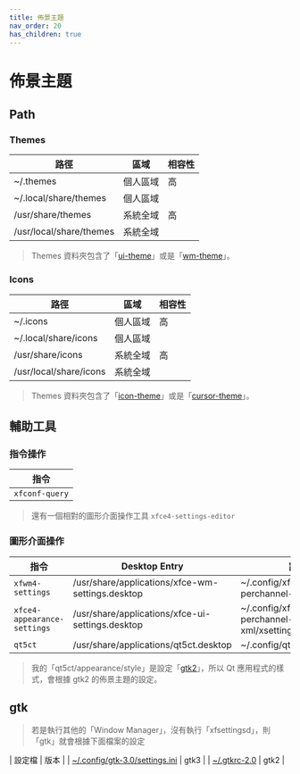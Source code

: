 ```yaml
---
title: 佈景主題
nav_order: 20
has_children: true
---
```



# 佈景主題


## Path

### Themes

| 路徑 | 區域 | 相容性 |
| --- | --- | --- |
| ~/.themes | 個人區域 | 高 |
| ~/.local/share/themes | 個人區域 | |
| /usr/share/themes | 系統全域 | 高 |
| /usr/local/share/themes | 系統全域 |  |

> Themes 資料夾包含了「[ui-theme](theme/theme/ui-theme)」或是「[wm-theme](theme/theme/wm-theme)」。

### Icons

| 路徑 | 區域 | 相容性 |
| --- | --- | --- |
| ~/.icons | 個人區域 | 高 |
| ~/.local/share/icons | 個人區域 | |
| /usr/share/icons | 系統全域 | 高 |
| /usr/local/share/icons | 系統全域 | |

> Themes 資料夾包含了「[icon-theme](theme/icon/icon-theme)」或是「[cursor-theme](theme/icon/cursor-theme)」。


## 輔助工具

### 指令操作

| 指令 |
| --- |
| `xfconf-query` |

> 還有一個相對的圖形介面操作工具 `xfce4-settings-editor`

### 圖形介面操作

| 指令 | Desktop Entry | 設定檔 |
| --- | --- | --- |
| `xfwm4-settings` | /usr/share/applications/xfce-wm-settings.desktop | ~/.config/xfce4/xfconf/xfce-perchannel-xml/xfwm4.xml |
| `xfce4-appearance-settings` | /usr/share/applications/xfce-ui-settings.desktop | ~/.config/xfce4/xfconf/xfce-perchannel-xml/xsettings.xml |
| `qt5ct` | /usr/share/applications/qt5ct.desktop | ~/.config/qt5ct/qt5ct.conf |

> 我的「qt5ct/appearance/style」是設定「[gtk2](https://github.com/samwhelp/note-about-manjaro/blob/gh-pages/_demo/adjustment/full/xfce/config/qt5ct/qt5ct.conf#L5)」，所以 Qt 應用程式的樣式，會根據 gtk2 的佈景主題的設定。


## gtk

> 若是執行其他的「Window Manager」，沒有執行「xfsettingsd」，則「gtk」就會根據下面檔案的設定

| 設定檔 | 版本 |
| [~/.config/gtk-3.0/settings.ini](https://github.com/samwhelp/note-about-manjaro/blob/gh-pages/_demo/adjustment/full/xfce/config/gtk3/settings.ini) | gtk3 |
| [~/.gtkrc-2.0](https://github.com/samwhelp/note-about-manjaro/blob/gh-pages/_demo/adjustment/full/xfce/config/gtk2/.gtkrc-2.0) | gtk2 |
